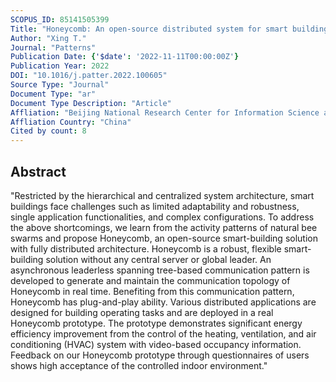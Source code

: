 ```yaml
---
SCOPUS_ID: 85141505399
Title: "Honeycomb: An open-source distributed system for smart buildings"
Author: "Xing T."
Journal: "Patterns"
Publication Date: {'$date': '2022-11-11T00:00:00Z'}
Publication Year: 2022
DOI: "10.1016/j.patter.2022.100605"
Source Type: "Journal"
Document Type: "ar"
Document Type Description: "Article"
Affliation: "Beijing National Research Center for Information Science and Technology"
Affliation Country: "China"
Cited by count: 8
---
```


## Abstract
"Restricted by the hierarchical and centralized system architecture, smart buildings face challenges such as limited adaptability and robustness, single application functionalities, and complex configurations. To address the above shortcomings, we learn from the activity patterns of natural bee swarms and propose Honeycomb, an open-source smart-building solution with fully distributed architecture. Honeycomb is a robust, flexible smart-building solution without any central server or global leader. An asynchronous leaderless spanning tree-based communication pattern is developed to generate and maintain the communication topology of Honeycomb in real time. Benefiting from this communication pattern, Honeycomb has plug-and-play ability. Various distributed applications are designed for building operating tasks and are deployed in a real Honeycomb prototype. The prototype demonstrates significant energy efficiency improvement from the control of the heating, ventilation, and air conditioning (HVAC) system with video-based occupancy information. Feedback on our Honeycomb prototype through questionnaires of users shows high acceptance of the controlled indoor environment."
